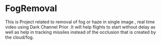# FogRemoval

This is Project related to removal of fog or haze in single image , real time video using Dark Channel Prior .It will help flights to start without delay as well as help in tracking missiles instead of the occlusion that is created by the cloud/fog.
